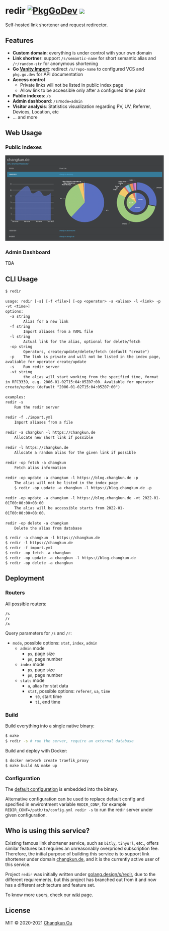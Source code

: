 # redir [![PkgGoDev](https://pkg.go.dev/badge/changkun.de/x/redir)](https://pkg.go.dev/changkun.de/x/redir) ![](https://changkun.de/urlstat?mode=github&repo=changkun/redir)

Self-hosted link shortener and request redirector.

## Features

- **Custom domain**: everything is under control with your own domain
- **Link shortner**: support `/s/semantic-name` for short semantic alias and `/r/random-str` for anonymous shortening
- **Go [Vanity Import](https://golang.org/cmd/go/#hdr-Remote_import_paths)**: redirect `/x/repo-name` to configured VCS and `pkg.go.dev` for API documentation
- **Access control**
  + Private links will not be listed in public index page
  + Allow link to be accessible only after a configured time point
- **Public indexes**: `/s`
- **Admin dashboard**: `/s?mode=admin`
- **Visitor analysis**: Statistics visualization regarding PV, UV, Referrer, Devices, Location, etc
- ... and more

## Web Usage

### Public Indexes


![](./assets/index.png)

### Admin Dashboard

TBA

## CLI Usage

```
$ redir

usage: redir [-s] [-f <file>] [-op <operator> -a <alias> -l <link> -p -vt <time>]
options:
  -a string
        Alias for a new link
  -f string
        Import aliases from a YAML file
  -l string
        Actual link for the alias, optional for delete/fetch
  -op string
        Operators, create/update/delete/fetch (default "create")
  -p    The link is private and will not be listed in the index page, avaliable for operator create/update
  -s    Run redir server
  -vt string
        the alias will start working from the specified time, format in RFC3339, e.g. 2006-01-02T15:04:05Z07:00. Avaliable for operator create/update (default "2006-01-02T15:04:05Z07:00")

examples:
redir -s
	Run the redir server

redir -f ./import.yml
	Import aliases from a file

redir -a changkun -l https://changkun.de
	Allocate new short link if possible

redir -l https://changkun.de
	Allocate a random alias for the given link if possible

redir -op fetch -a changkun
	Fetch alias information

redir -op update -a changkun -l https://blog.changkun.de -p
	The alias will not be listed in the index page
	$ redir -op update -a changkun -l https://blog.changkun.de -p

redir -op update -a changkun -l https://blog.changkun.de -vt 2022-01-01T00:00:00+08:00
	The alias will be accessible starts from 2022-01-01T00:00:00+08:00.

redir -op delete -a changkun
	Delete the alias from database
```

```
$ redir -a changkun -l https://changkun.de
$ redir -l https://changkun.de
$ redir -f import.yml
$ redir -op fetch -a changkun
$ redir -op update -a changkun -l https://blog.changkun.de
$ redir -op delete -a changkun
```

## Deployment

### Routers

All possible routers:

```
/s
/r
/x
```

Query parameters for `/s` and `/r`:

- `mode`, possible options: `stat`, `index`, `admin`
  + `admin` mode
    - `ps`, page size
    - `pn`, page number
  + `index` mode
    - `ps`, page size
    - `pn`, page number
  + `stats` mode
    - `a`, alias for stat data 
    - `stat`, possible options: `referer`, `ua`, `time`
      - `t0`, start time
      - `t1`, end time

### Build

Build everything into a single native binary:

```sh
$ make
$ redir -s # run the server, require an external database
```

Build and deploy with Docker:

```
$ docker network create traefik_proxy
$ make build && make up
```

### Configuration

The [default configuration](./config.yml) is embedded into the binary.

Alternative configuration can be used to replace default config and specified in environtment variable `REDIR_CONF`, for example `REDIR_CONF=/path/to/config.yml redir -s` to run the redir server under given configuration.

## Who is using this service?

Existing famous link shortener service, such as `bitly`, `tinyurl`, etc.,
offers similar features but requires an unreasonably overpriced subscription fee.
Therefore, the initial purpose of building this service is to support link
shortener under domain [changkun.de](https://changkun.de), and
it is the currently active user of this service.

Project `redir` was initially written under [golang.design/s/redir](https://golang.design/s/redir),
due to the different requirements, but this project has branched out from it
and now has a different architecture and feature set.

To know more users, check our [wiki](https://github.com/changkun/redir/wiki) page.

## License

MIT &copy; 2020-2021 [Changkun Ou](https://changkun.de)